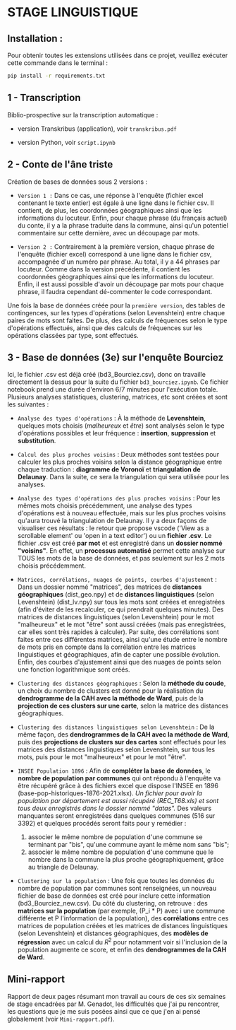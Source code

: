 # STAGE LINGUISTIQUE

## Installation : 

Pour obtenir toutes les extensions utilisées dans ce projet, veuillez exécuter cette commande dans le terminal : 

```bash 
pip install -r requirements.txt
```

## 1 - Transcription

Biblio-prospective sur la transcription automatique :

- version Transkribus (application), voir `transkribus.pdf`

- version Python, voir `script.ipynb` 

## 2 - Conte de l'âne triste

Création de bases de données sous 2 versions :

- `Version 1 :` Dans ce cas, une réponse à l'enquête (fichier excel contenant le texte entier) est égale à une ligne dans le fichier csv. Il contient, de plus, les coordonnées géographiques ainsi que les informations du locuteur. Enfin, pour chaque phrase (du français actuel) du conte, il y a la phrase traduite dans la commune, ainsi qu'un potentiel commentaire sur cette dernière, avec un découpage par mots.

- `Version 2 :` Contrairement à la première version, chaque phrase de l'enquête (fichier excel) correspond à une ligne dans le fichier csv, accompagnée d'un numéro par phrase. Au total, il y a 44 phrases par locuteur. Comme dans la version précédente, il contient les coordonnées géographiques ainsi que les informations du locuteur. Enfin, il est aussi possible d'avoir un découpage par mots pour chaque phrase, il faudra cependant dé-commenter le code correspondant.

Une fois la base de données créée pour la `première version`, des tables de contingences, sur les types d'opérations (selon Levenshtein) entre chaque paires de mots sont faites. De plus, des calculs de fréquences selon le type d'opérations effectués, ainsi que des calculs de fréquences sur les opérations classées par type, sont effectués. 

## 3 - Base de données (3e) sur l'enquête Bourciez

Ici, le fichier .csv est déjà créé (bd3_Bourciez.csv), donc on travaille directement là dessus pour la suite du fichier `bd3_bourciez.ipynb`. Ce fichier notebook prend une durée d'environ 6/7 minutes pour l'exécution totale.
Plusieurs analyses statistiques, clustering, matrices, etc sont créées et sont les suivantes :

- `Analyse des types d'opérations` : À la méthode de **Levenshtein**, quelques mots choisis (*malheureux* et *être*) sont analysés selon le type d'opérations possibles et leur fréquence : **insertion**, **suppression** et **substitution**.

- `Calcul des plus proches voisins` : Deux méthodes sont testées pour calculer les plus proches voisins selon la distance géographique entre chaque traduction : **diagramme de Voronoï** et **triangulation de Delaunay**. Dans la suite, ce sera la triangulation qui sera utilisée pour les analyses.

- `Analyse des types d'opérations des plus proches voisins` : Pour les mêmes mots choisis précédemment, une analyse des types d'opérations est à nouveau effectuée, mais sur les plus proches voisins qu'aura trouvé la triangulation de Delaunay. Il y a deux façons de visualiser ces résultats : le retour que propose vscode ('View as a scrollable element' ou 'open in a text editor') ou un **fichier .csv**. Le fichier .csv est créé **par mot** et est enregistré dans un **dossier nommé "voisins"**. En effet, un **processus automatisé** permet cette analyse sur TOUS les mots de la base de données, et pas seulement sur les 2 mots choisis précédemment.

- `Matrices, corrélations, nuages de points, courbes d'ajustement` : Dans un dossier nommé "matrices", des matrices de **distances géographiques** (dist_geo.npy) et de **distances linguistiques** (selon Levenshtein) (dist_lv.npy) sur tous les mots sont créées et enregistrées (afin d'éviter de les recalculer, ce qui prendrait quelques minutes). Des matrices de distances linguistiques (selon Levenshtein) pour le mot "malheureux" et le mot "être" sont aussi créées (mais pas enregistrées, car elles sont très rapides à calculer). Par suite, des corrélations sont faites entre ces différentes matrices, ainsi qu'une étude entre le nombre de mots pris en compte dans la corrélation entre les matrices linguistiques et géographiques, afin de capter une possible évolution. Enfin, des courbes d'ajustement ainsi que des nuages de points selon une fonction logarithmique sont créés.

- `Clustering des distances géographiques` : Selon la **méthode du coude**, un choix du nombre de clusters est donné pour la réalisation du **dendrogramme de la CAH avec la méthode de Ward**, puis de la **projection de ces clusters sur une carte**, selon la matrice des distances géographiques.

- `Clustering des distances linguistiques selon Levenshtein` : De la même façon, des **dendrogrammes de la CAH avec la méthode de Ward**, puis des **projections de clusters sur des cartes** sont effectués pour les matrices des distances linguistiques selon Levenshtein, sur tous les mots, puis pour le mot "malheureux" et pour le mot "être".

- `INSEE Population 1896` : Afin de **compléter la base de données**, le **nombre de population par communes** qui ont répondu à l'enquête va être récupéré grâce à des fichiers excel que dispose l'INSEE en 1896 (base-pop-historiques-1876-2021.xlsx). *Un fichier pour avoir la population par département est aussi récupéré (REC_T68.xls) et sont tous deux enregistrés dans le dossier nommé "datas".* Des valeurs manquantes seront enregistrées dans quelques communes (516 sur 3392) et quelques procédés seront faits pour y remédier : 
    1) associer le même nombre de population d'une commune se terminant par "bis", qu'une commune ayant le même nom sans "bis";
    2) associer le même nombre de population d'une commune que le nombre dans la commune la plus proche géographiquement, grâce au triangle de Delaunay.

- `Clustering sur la population` : Une fois que toutes les données du nombre de population par communes sont renseignées, un nouveau fichier de base de données est créé pour inclure cette information (bd3_Bourciez_new.csv). Du côté du clustering, on retrouve : des **matrices sur la population** (par exemple, (P_i * P) avec i une commune différente et P l'information de la population), des **corrélations** entre ces matrices de population créées et les matrices de distances linguistiques (selon Levenshtein) et distances géographiques, des **modèles de régression** avec un calcul du $R^2$ pour notamment voir si l'inclusion de la population augmente ce score, et enfin des **dendrogrammes de la CAH de Ward**.

## Mini-rapport

Rapport de deux pages résumant mon travail au cours de ces six semaines de stage encadrées par M. Genadot, les difficultés que j'ai pu rencontrer, les questions que je me suis posées ainsi que ce que j'en ai pensé globalement (voir `Mini-rapport.pdf`).